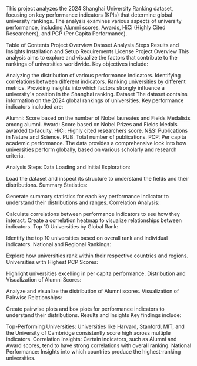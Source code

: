
This project analyzes the 2024 Shanghai University Ranking dataset, focusing on key performance indicators (KPIs) that determine global university rankings. The analysis examines various aspects of university performance, including Alumni scores, Awards, HiCi (Highly Cited Researchers), and PCP (Per Capita Performance).

Table of Contents
Project Overview
Dataset
Analysis Steps
Results and Insights
Installation and Setup
Requirements
License
Project Overview
This analysis aims to explore and visualize the factors that contribute to the rankings of universities worldwide. Key objectives include:

Analyzing the distribution of various performance indicators.
Identifying correlations between different indicators.
Ranking universities by different metrics.
Providing insights into which factors strongly influence a university's position in the Shanghai ranking.
Dataset
The dataset contains information on the 2024 global rankings of universities. Key performance indicators included are:

Alumni: Score based on the number of Nobel laureates and Fields Medalists among alumni.
Award: Score based on Nobel Prizes and Fields Medals awarded to faculty.
HiCi: Highly cited researchers score.
N&S: Publications in Nature and Science.
PUB: Total number of publications.
PCP: Per capita academic performance.
The data provides a comprehensive look into how universities perform globally, based on various scholarly and research criteria.

Analysis Steps
Data Loading and Initial Exploration:

Load the dataset and inspect its structure to understand the fields and their distributions.
Summary Statistics:

Generate summary statistics for each key performance indicator to understand their distributions and ranges.
Correlation Analysis:

Calculate correlations between performance indicators to see how they interact.
Create a correlation heatmap to visualize relationships between indicators.
Top 10 Universities by Global Rank:

Identify the top 10 universities based on overall rank and individual indicators.
National and Regional Rankings:

Explore how universities rank within their respective countries and regions.
Universities with Highest PCP Scores:

Highlight universities excelling in per capita performance.
Distribution and Visualization of Alumni Scores:

Analyze and visualize the distribution of Alumni scores.
Visualization of Pairwise Relationships:

Create pairwise plots and box plots for performance indicators to understand their distributions.
Results and Insights
Key findings include:

Top-Performing Universities: Universities like Harvard, Stanford, MIT, and the University of Cambridge consistently score high across multiple indicators.
Correlation Insights: Certain indicators, such as Alumni and Award scores, tend to have strong correlations with overall ranking.
National Performance: Insights into which countries produce the highest-ranking universities.

